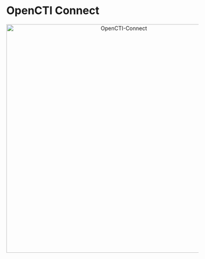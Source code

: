 
# OpenCTI Connect

<p align="center">
  <img src="https://github.com/predictiveworks/cdap-connect/blob/master/images/opencti-connect.png" width="600" alt="OpenCTI-Connect">
</p>

